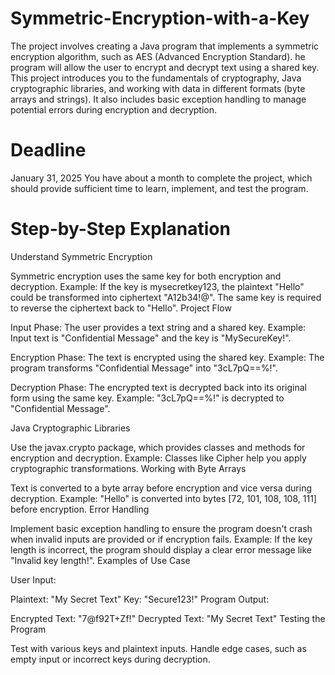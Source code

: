 # Symmetric-Encryption-with-a-Key
The project involves creating a Java program that implements a symmetric encryption algorithm, such as AES (Advanced Encryption Standard). he program will allow the user to encrypt and decrypt text using a shared key. This project introduces you to the fundamentals of cryptography, Java cryptographic libraries, and working with data in different formats (byte arrays and strings). It also includes basic exception handling to manage potential errors during encryption and decryption.

# Deadline
January 31, 2025
You have about a month to complete the project, which should provide sufficient time to learn, implement, and test the program.

# Step-by-Step Explanation
Understand Symmetric Encryption

Symmetric encryption uses the same key for both encryption and decryption.
Example: If the key is mysecretkey123, the plaintext "Hello" could be transformed into ciphertext "A12b34!@". The same key is required to reverse the ciphertext back to "Hello".
Project Flow

Input Phase:
The user provides a text string and a shared key.
Example: Input text is "Confidential Message" and the key is "MySecureKey!".

Encryption Phase:
The text is encrypted using the shared key.
Example: The program transforms "Confidential Message" into "3cL7pQ==%!".

Decryption Phase:
The encrypted text is decrypted back into its original form using the same key.
Example: "3cL7pQ==%!" is decrypted to "Confidential Message".

Java Cryptographic Libraries

Use the javax.crypto package, which provides classes and methods for encryption and decryption.
Example: Classes like Cipher help you apply cryptographic transformations.
Working with Byte Arrays

Text is converted to a byte array before encryption and vice versa during decryption.
Example: "Hello" is converted into bytes [72, 101, 108, 108, 111] before encryption.
Error Handling

Implement basic exception handling to ensure the program doesn't crash when invalid inputs are provided or if encryption fails.
Example: If the key length is incorrect, the program should display a clear error message like "Invalid key length!".
Examples of Use Case

User Input:

Plaintext: "My Secret Text"
Key: "Secure123!"
Program Output:

Encrypted Text: "7@f92T+Zf!"
Decrypted Text: "My Secret Text"
Testing the Program

Test with various keys and plaintext inputs.
Handle edge cases, such as empty input or incorrect keys during decryption.
